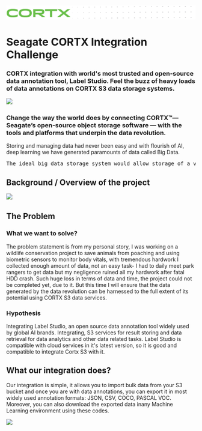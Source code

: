 <img src="https://github.com/Seagate/cortx/blob/main/doc/images/cortx-logo.png">

# Seagate CORTX Integration Challenge

### CORTX integration with world's most trusted and open-source data annotation tool, Label Studio. Feel the buzz of heavy loads of data annotations on CORTX S3 data storage systems. 

<img src="https://github.com/vilaksh01/cortx/blob/main/doc/integrations/label-studioAPI/Images/Cortx.jpg">

### Change the way the world does by connecting CORTX™— Seagate’s open-source object storage software — with the tools and platforms that underpin the data revolution.

Storing and managing data had never been easy and with flourish of AI, deep learning we have generated paramounts of data called Big Data.

<pre>
The ideal big data storage system would allow storage of a virtually unlimited amount of data, cope both with high rates of random write and read access, flexibly and efficiently deal with a range of different data models, support both structured and unstructured data, and for privacy reasons, only work on encrypted data. Obviously, all these needs cannot be fully satisfied.
</pre>
 
## Background / Overview of the project
<img src="https://github.com/vilaksh01/cortx/blob/main/doc/integrations/label-studioAPI/Images/page3.jpg">

## The Problem

### What we want to solve?

The problem statement is from my personal story, I was working on a wildlife conservation project to save animals from poaching and using biometric sensors to monitor body vitals, with tremendous hardwork I collected enough amount of data, not an easy task- I had to daily meet park rangers to get data but my negligence ruined all my hardwork after fatal HDD crash. Such huge loss in terms of data and time, the project could not be completed yet, due to it. But this time I will ensure that the data generated by the data revolution can be harnessed to the full extent of its potential using CORTX S3 data services.

### Hypothesis
Integrating Label Studio, an open source data annotation tool widely used by global AI brands. Integrating, S3 services for result storing and data retrieval for data analytics and other data related tasks. Label Studio is compatible with cloud services in it's latest version, so it is good and compatible to integrate Cortx S3 with it.

## What our integration does?

Our integration is simple, it allows you to import bulk data from your S3 bucket and once you are with data annotations, you can export it in most widely used annotation formats: JSON, CSV, COCO, PASCAL VOC. Moreover, you can also download the exported data inany Machine Learning environment using these codes.

<img src="https://github.com/vilaksh01/cortx/blob/main/doc/integrations/label-studioAPI/Images/working.jpg">
